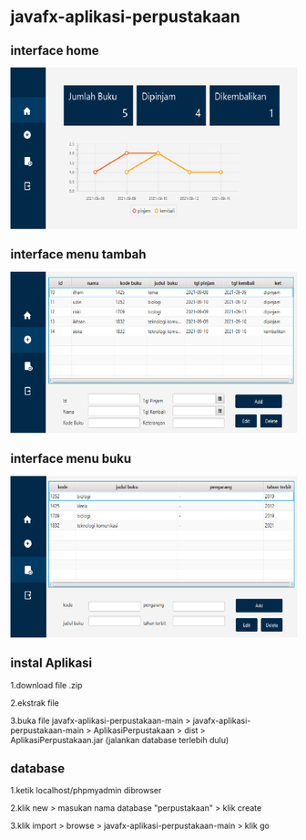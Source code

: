 # javafx-aplikasi-perpustakaan
## interface home
![alt text](https://raw.githubusercontent.com/Muhammadilham5/fileimage/main/home.png?token=AQCIMFGJNTYBZMGEWJG6SYDBF5F4K)
## interface menu tambah
![alt text](https://raw.githubusercontent.com/Muhammadilham5/fileimage/main/add.png?token=AQCIMFGG3JTB42MEPDUAPHLBF5GXY)
## interface menu buku
![alt text](https://raw.githubusercontent.com/Muhammadilham5/fileimage/main/buku.png?token=AQCIMFF7PJ5IS3HHL3SXUWLBF5F6C)
## instal Aplikasi
1.download file .zip

2.ekstrak file

3.buka file javafx-aplikasi-perpustakaan-main > javafx-aplikasi-perpustakaan-main > AplikasiPerpustakaan > dist > AplikasiPerpustakaan.jar
(jalankan database terlebih dulu)
## database
1.ketik localhost/phpmyadmin dibrowser

2.klik new > masukan nama database "perpustakaan" > klik create

3.klik import > browse > javafx-aplikasi-perpustakaan-main > klik go
